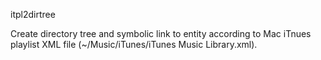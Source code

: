 itpl2dirtree

Create directory tree and symbolic link to entity according to
Mac iTnues playlist XML file (~/Music/iTunes/iTunes Music Library.xml).

